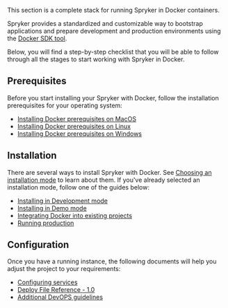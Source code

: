 This section is a complete stack for running Spryker in Docker containers.

Spryker provides a standardized and customizable way to bootstrap applications and prepare development and production environments using the [Docker SDK tool](https://documentation.spryker.com/docs/docker-sdk).

Below, you will find a step-by-step checklist that you will be able to follow through all the stages to start working with Spryker in Docker.
 
 ## Prerequisites
 
Before you start installing your Spryker with Docker, follow the installation prerequisites for your operating system:
* [Installing Docker prerequisites on MacOS](https://documentation.spryker.com/docs/installing-docker-prerequisites-on-macos)
* [Installing Docker prerequisites on Linux](https://documentation.spryker.com/docs/installing-docker-prerequisites-on-linux)
* [Installing Docker prerequisites on Windows](https://documentation.spryker.com/docs/installing-docker-prerequisites-on-windows)

## Installation 
There are several ways to install Spryker with Docker. See [Choosing an installation mode](https://documentation.spryker.com/docs/choosing-an-installation-mode) to learn about them.
If you've already selected an installation mode, follow one of the guides below:
* [Installing in Development mode](https://documentation.spryker.com/docs/installing-in-development-mode)
* [Installing in Demo mode](https://documentation.spryker.com/docs/installing-in-demo-mode)
* [Integrating Docker into existing projects](https://documentation.spryker.com/docs/integrating-docker-into-existing-projects)
* [Running production](https://documentation.spryker.com/docs/running-production)


## Configuration

Once you have a running instance, the following documents will help you adjust the project to your requirements:
* [Configuring services](https://documentation.spryker.com/docs/configuring-services)
* [Deploy File Reference - 1.0](https://documentation.spryker.com/docs/deploy-file-reference-10)
* [Additional DevOPS guidelines](https://documentation.spryker.com/docs/additional-devops-guidelines)